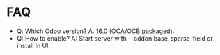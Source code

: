 # FAQ

- Q: Which Odoo version? A: 16.0 (OCA/OCB packaged).
- Q: How to enable? A: Start server with --addon base_sparse_field or install in UI.
